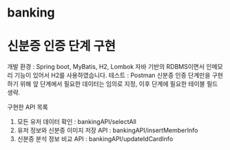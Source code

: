 # banking
# 신분증 인증 단계 구현

개발 환경 : Spring boot, MyBatis, H2, Lombok
자바 기반의 RDBMS이면서 인메모리 기능이 있어서 H2를 사용하였습니다. 
테스트 : Postman 
신분증 인증 단계만을 구현하기 위해 앞 단계에서 필요한 데이터는 임의로 지정, 이후 단계에 필요한 테이블 필드 생략.

구현한 API 목록
1. 모든 유저 데이터 확인 : bankingAPI/selectAll
2. 유저 정보와 신분증 이미지 저장 API : bankingAPI/insertMemberInfo
3. 신분증 분석 정보 비교 API : bankingAPI/updateIdCardInfo
